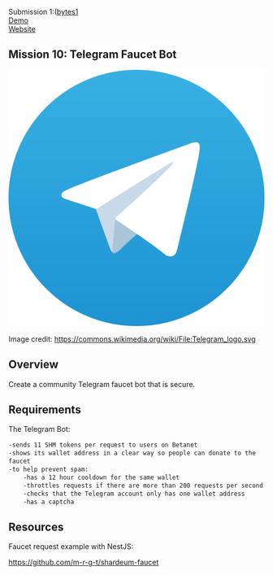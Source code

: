 Submission 1:([bytes1](https://github.com/bytes1)<br>
[Demo](https://youtu.be/kL-rpp-25Vg) <br>
[Website](https://t.me/shardeumpandabot)
## Mission 10: Telegram Faucet Bot

<img src="images/telegram.png" alt="telegram"/>

Image credit: https://commons.wikimedia.org/wiki/File:Telegram_logo.svg

## Overview

Create a community Telegram faucet bot that is secure.

## Requirements

The Telegram Bot:

    -sends 11 SHM tokens per request to users on Betanet
    -shows its wallet address in a clear way so people can donate to the faucet
    -to help prevent spam:
        -has a 12 hour cooldown for the same wallet
        -throttles requests if there are more than 200 requests per second 
        -checks that the Telegram account only has one wallet address
        -has a captcha

## Resources

Faucet request example with NestJS:

https://github.com/m-r-g-t/shardeum-faucet
